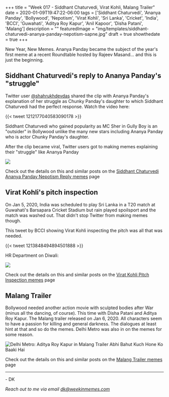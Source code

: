 +++
title = "Week 017 - Siddhant Chaturvedi, Virat Kohli, Malang Trailer"
date = 2020-01-09T19:47:22-06:00
tags = ['Siddhant Chaturvedi', 'Ananya Panday', 'Bollywood', 'Nepotism', 'Virat Kohli', 'Sri Lanka', 'Cricket', 'India', 'BCCI', 'Guwahati', 'Aditya Roy Kapur', 'Anil Kapoor', 'Disha Patani', 'Malang']
description = ""
featuredImage = "img/templates/siddhant-chaturvedi-ananya-panday-nepotism-sapne.jpg"
draft = true
showthedate = true
+++

New Year, New Memes. Ananya Panday became the subject of the year's first meme at a recent Roundtable hosted by Rajeev Masand... and this is just the beginning.
<!--more-->

## Siddhant Chaturvedi's reply to Ananya Panday's "struggle"

Twitter user [@shahrukhdevdas](https://twitter.com/shahrukhdevdas) shared the clip with Ananya Panday's explanation of her struggle as Chunky Panday's daughter to which Siddhant Chaturvedi had the perfect response. Watch the video here:

{{< tweet 1212177040583090178 >}}

Siddhant Chaturvedi who gained popularity as MC Sher in Gully Boy is an "outsider" in Bollywood unlike the many new stars including Ananya Panday who is actor Chunky Panday's daughter.

After the clip became viral, Twitter users got to making memes explaining their "struggle" like Ananya Panday

![](img/siddhant-chaturvedi-ananya-panday-nepotism/siddhant-chaturvedi-ananya-panday-nepotism-004.png)

Check out the details on this and similar posts on the [Siddhant Chaturvedi Ananya Panday Nepotism Reply memes](memes/siddhant-chaturvedi-ananya-panday-nepotism#memes) page

## Virat Kohli's pitch inspection

On Jan 5, 2020, India was scheduled to play Sri Lanka in a T20 match at Guwahati's Barsapara Cricket Stadium but rain played spoilsport and the match was washed out. That didn't stop Twitter from making memes though.
<!--more-->

This tweet by BCCI showing Virat Kohli inspecting the pitch was all that was needed.

{{< tweet 1213848494894501888 >}}

HR Department on Diwali:

![](img/virat-kohli-pitch-inspection/virat-kohli-pitch-inspection-004.png)

Check out the details on this and similar posts on the [Virat Kohli Pitch Inspection memes](memes/virat-kohli-pitch-inspection#memes) page

## Malang Trailer

Bollywood needed another action movie with sculpted bodies after War (minus all the dancing, of course). This time with Disha Patani and Aditya Roy Kapur. The Malang trailer released on Jan 6, 2020. All characters seem to have a passion for killing and general darkness. The dialogues at least hint at that and so do the memes. Delhi Metro was also in on the memes for some reason.

![Delhi Metro: Aditya Roy Kapur in Malang Trailer Abhi Bahut Kuch Hone Ko Baaki Hai](img/malang-trailer/malang-trailer-020.png)

Check out the details on this and similar posts on the [Malang Trailer memes](memes/malang-trailer#memes) page

---
\- DK

*Reach out to me via email [dk@weekinmemes.com](mailto:dk@weekinmemes.com)*